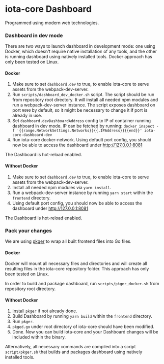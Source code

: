 # iota-core Dashboard

Programmed using modern web technologies.

### Dashboard in dev mode

There are two ways to launch dashboard in development mode: one using Docker, which doesn't require native installation
of any tools, and the other is running dashboard using natively installed tools. Docker approach has only been tested on
Linux.

#### Docker

1. Make sure to set `dashboard.dev` to true, to enable iota-core to serve assets from the webpack-dev-server.
2. Run `scripts/dashboard_dev_docker.sh` script. The script should be run from repository root directory. It will
   install all needed npm modules and run a webpack-dev-server instance. The script exposes dashboard on port `9090` by
   default, so it might be necessary to change it if port is already in use.
3. Set `dashboard.devDashboardAddress` config to IP of container running dashboard in dev mode. IP can be fetched by
   running: `docker inspect -f '{{range.NetworkSettings.Networks}}{{.IPAddress}}{{end}}' iota-core-dashboard-dev`
4. Run iota-core docker-network. Using default port config, you should now be able to access the dashboard under
   http://127.0.0.1:8081

The Dashboard is hot-reload enabled.

#### Without Docker

1. Make sure to set `dashboard.dev` to true, to enable iota-core to serve assets from the webpack-dev-server.
2. Install all needed npm modules via `yarn install`.
3. Run a webpack-dev-server instance by running `yarn start` within the `frontend` directory.
4. Using default port config, you should now be able to access the dashboard under http://127.0.0.1:8081

The Dashboard is hot-reload enabled.

### Pack your changes

We are using [pkger](https://github.com/markbates/pkger) to wrap all built frontend files into Go files.

#### Docker

Docker will mount all necessary files and directories and will create all resulting files in the iota-core repository
folder. This approach has only been tested on Linux.

In order to build and package dashboard, run `scripts/pkger_docker.sh` from repository root directory.

#### Without Docker

1. [Install `pkger`](https://github.com/markbates/pkger#installation) if not already done.
2. Build Dashboard by running `yarn build` within the `frontend` directory.
3. Run `pkger`.
4. `pkged.go` under root directory of iota-core should have been modified.
5. Done. Now you can build iota-core and your Dashboard changes will be included within the binary.

Alternatively, all necessary commands are compiled into a script `script/pkger.sh` that builds and packages dashboard
using natively installed tools.